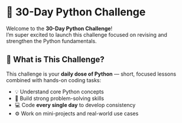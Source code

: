 # 🐍 30-Day Python  Challenge

Welcome to the **30-Day Python  Challenge**!  
I’m super excited to launch this challenge focused on revising and strengthen the Python fundamentals.

## 🚀 What is This Challenge?

This challenge is your **daily dose of Python** — short, focused lessons combined with hands-on coding tasks:

- 💡 Understand core Python concepts
- 🧠 Build strong problem-solving skills
- 💻 Code **every single day** to develop consistency
- ⚙️ Work on mini-projects and real-world use cases



